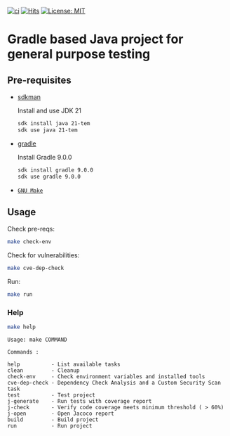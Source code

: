 [![ci](https://github.com/AndriyKalashnykov/gradle-java-simple/actions/workflows/ci.yml/badge.svg)](https://github.com/AndriyKalashnykov/gradle-java-simple/actions/workflows/ci.yml)
[![Hits](https://hits.sh/github.com/AndriyKalashnykov/gradle-maven-simple.svg?view=today-total&style=plastic)](https://hits.sh/github.com/AndriyKalashnykov/gradle-maven-simple/)
[![License: MIT](https://img.shields.io/badge/License-MIT-brightgreen.svg)](https://opensource.org/licenses/MIT)
# Gradle based Java project for general purpose testing 

## Pre-requisites

- [sdkman](https://sdkman.io/install)

  Install and use JDK 21

    ```bash
    sdk install java 21-tem
    sdk use java 21-tem
    ```
- [gradle](https://docs.gradle.org/current/userguide/installation.html)

  Install Gradle 9.0.0

    ```bash
    sdk install gradle 9.0.0
    sdk use gradle 9.0.0
    ```
- [`GNU Make`](https://www.gnu.org/software/make/)

## Usage

Check pre-reqs:
```bash
make check-env
```

Check for vulnerabilities:
```bash
make cve-dep-check
```

Run:
```bash
make run
```

### Help

```bash
make help
```

```text
Usage: make COMMAND

Commands :

help          - List available tasks
clean         - Cleanup
check-env     - Check environment variables and installed tools
cve-dep-check - Dependency Check Analysis and a Custom Security Scan task
test          - Test project
j-generate    - Run tests with coverage report
j-check       - Verify code coverage meets minimum threshold ( > 60%)
j-open        - Open Jacoco report
build         - Build project
run           - Run project
```